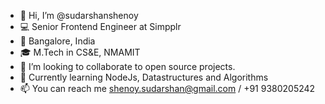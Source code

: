 - 👋 Hi, I’m @sudarshanshenoy
- 💻 Senior Frontend Engineer at Simpplr
- 📍 Bangalore, India
- 🎓 M.Tech in CS&E, NMAMIT
- 💞️ I’m looking to collaborate to open source projects.
- 🌱 Currently learning NodeJs, Datastructures and Algorithms
- 📫 You can reach me shenoy.sudarshan@gmail.com / +91 9380205242

<!---
sudarshanshenoy/sudarshanshenoy is a ✨ special ✨ repository because its `README.md` (this file) appears on your GitHub profile.
You can click the Preview link to take a look at your changes.
--->
